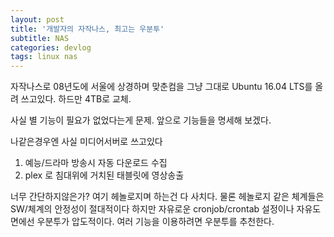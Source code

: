 ```yaml
---
layout: post
title: '개발자의 자작나스, 최고는 우분투'
subtitle: NAS
categories: devlog
tags: linux nas
---
```

자작나스로 08년도에 서울에 상경하며 맞춘컴을 그냥 그대로 Ubuntu 16.04 LTS를 올려 쓰고있다. 하드만 4TB로 교체.

사실 별 기능이 필요가 없었다는게 문제.
앞으로 기능들을 명세해 보겠다.

나같은경우엔 사실 미디어서버로 쓰고있다

1. 예능/드라마 방송시 자동 다운로드 수집
2. plex 로 침대위에 거치된 태블릿에 영상송출

너무 간단하지않은가? 여기 헤놀로지며 하는건 다 사치다.
물론 헤놀로지 같은 체계들은 SW/체계의 안정성이 절대적이다
하지만 자유로운 cronjob/crontab 설정이나 자유도면에선 우분투가 압도적이다.
여러 기능을 이용하려면 우분투를 추천한다.